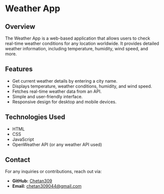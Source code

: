 # Weather App

## Overview
The Weather App is a web-based application that allows users to check real-time weather conditions for any location worldwide. It provides detailed weather information, including temperature, humidity, wind speed, and more.

## Features
- Get current weather details by entering a city name.
- Displays temperature, weather conditions, humidity, and wind speed.
- Fetches real-time weather data from an API.
- Simple and user-friendly interface.
- Responsive design for desktop and mobile devices.

## Technologies Used
- HTML
- CSS
- JavaScript
- OpenWeather API (or any weather API used)

## Contact

For any inquiries or contributions, reach out via:

- **GitHub:** [Chetan309](https://github.com/Chetan309)
- **Email:** [chetan309044@gmail.com](mailto:chetan309044@gmail.com)
